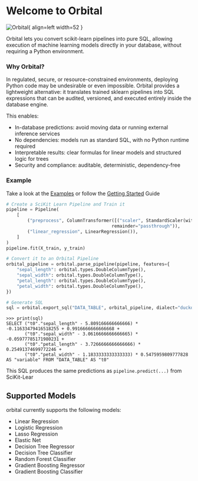 # Welcome to Orbital

![Orbital](images/orbital.png){ align=left width=52 }

Orbital lets you convert scikit-learn pipelines into pure SQL, 
allowing execution of machine learning models directly in your database, 
without requiring a Python environment.

### Why Orbital?

In regulated, secure, or resource-constrained environments, deploying Python code may be undesirable or even impossible. 
Orbital provides a lightweight alternative: it translates trained sklearn pipelines into SQL expressions that can be audited, 
versioned, and executed entirely inside the database engine.

This enables:

* In-database predictions: avoid moving data or running external inference services
* No dependencies: models run as standard SQL, with no Python runtime required
* Interpretable results: clear formulas for linear models and structured logic for trees
* Security and compliance: auditable, deterministic, dependency-free

### Example

Take a look at the [Examples](https://github.com/posit-dev/orbital/tree/main/examples) 
or follow the [Getting Started](getstarted.md) Guide

```python
# Create a SciKit Learn Pipeline and Train it
pipeline = Pipeline(
    [
        ("preprocess", ColumnTransformer([("scaler", StandardScaler(with_std=False), COLUMNS)],
                                        remainder="passthrough")),
        ("linear_regression", LinearRegression()),
    ]
)
pipeline.fit(X_train, y_train)

# Convert it to an Orbital Pipeline
orbital_pipeline = orbital.parse_pipeline(pipeline, features={
    "sepal_length": orbital.types.DoubleColumnType(),
    "sepal_width": orbital.types.DoubleColumnType(),
    "petal_length": orbital.types.DoubleColumnType(),
    "petal_width": orbital.types.DoubleColumnType(),
})

# Generate SQL
sql = orbital.export_sql("DATA_TABLE", orbital_pipeline, dialect="duckdb")
```
```
>>> print(sql)
SELECT ("t0"."sepal_length" - 5.809166666666666) * -0.11633479416518255 + 0.9916666666666668 +  
       ("t0"."sepal_width" - 3.0616666666666665) * -0.05977785171980231 + 
       ("t0"."petal_length" - 3.7266666666666666) * 0.25491374699772246 + 
       ("t0"."petal_width" - 1.1833333333333333) * 0.5475959809777828 
AS "variable" FROM "DATA_TABLE" AS "t0"
```

This SQL produces the same predictions as `pipeline.predict(...)` from SciKit-Lear

## Supported Models

orbital currently supports the following models:

-   Linear Regression
-   Logistic Regression
-   Lasso Regression
-   Elastic Net
-   Decision Tree Regressor
-   Decision Tree Classifier
-   Random Forest Classifier
-   Gradient Boosting Regressor
-   Gradient Boosting Classifier

